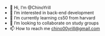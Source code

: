 - 👋 Hi, I’m @ChinoYrill
- 👀 I’m interested in back-end development
- 🌱 I’m currently learning cs50 from harvard
- 💞️ I’m looking to collaborate on study groups
- 📫 How to reach me chino00yrill@gmail.com

<!---
ChinoYrill/ChinoYrill is a ✨ special ✨ repository because its `README.md` (this file) appears on your GitHub profile.
You can click the Preview link to take a look at your changes.
--->

